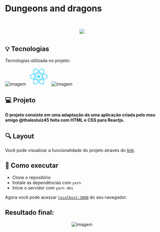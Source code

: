 # Dungeons and dragons

<h1 align="center">
  <img src="https://i.imgur.com/ExXmoxH.png" width='500px' />
</h1>

## 💡 Tecnologias

Tecnologias utilizada no projeto:

<img src="https://camo.githubusercontent.com/5527549f2f2b3e7385def7712cda7a29217bf7003928320748e6f13b228e3d75/68747470733a2f2f7365656b6c6f676f2e636f6d2f696d616765732f562f766974652d6c6f676f2d424644343238333939312d7365656b6c6f676f2e636f6d2e706e67" alt="imagem" width="60"> &nbsp;
<img src="https://raw.githubusercontent.com/devicons/devicon/master/icons/react/react-original.svg" width="60"> &nbsp;
<img src="https://upload.wikimedia.org/wikipedia/commons/thumb/9/96/Sass_Logo_Color.svg/1280px-Sass_Logo_Color.svg.png" alt="imagem" width="70"> &nbsp;

## 💻 Projeto
#### O projeto consiste em uma adaptação de uma aplicação criada pelo meu amigo @thalesluiz45 feita com HTML e CSS para Reactjs.
  
## 🔍 Layout

Você pode visualizar a funcionalidade do projeto através do [link](https://dungeons-and-dragons-vt.vercel.app/).

## 🚀 Como executar

- Clone o repositório
- Instale as dependências com `yarn`
- Inicie o servidor com `yarn dev`

Agora você pode acessar [`localhost:3000`](http://localhost:3000) do seu navegador.
  
## Resultado final:
<p align="center">
<img  src="https://i.imgur.com/UgRZx7F.png" alt="imagem" width=900px> <br>

